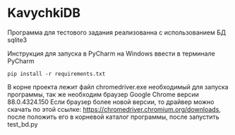# KavychkiDB

Программа для тестового задания реализованна с использованием БД sqlite3

Инструкция для запуска в PyCharm на Windows
ввести в терминале PyCharm
```
pip install -r requirements.txt
```


В корне проекта лежит файл chromedriver.exe необходимый для запуска программы, так же необходим браузер Google Chrome
версии 88.0.4324.150
Если браузер более новой версии, то драйвер можно скачать по этой ссылке: https://chromedriver.chromium.org/downloads,
после положить его в корневой каталог программы, после запустить test_bd.py
